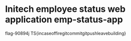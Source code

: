 # Initech employee status web application emp-status-app
flag-90894j TS{incaseoffiregitcommitgitpushleavebuilding}
